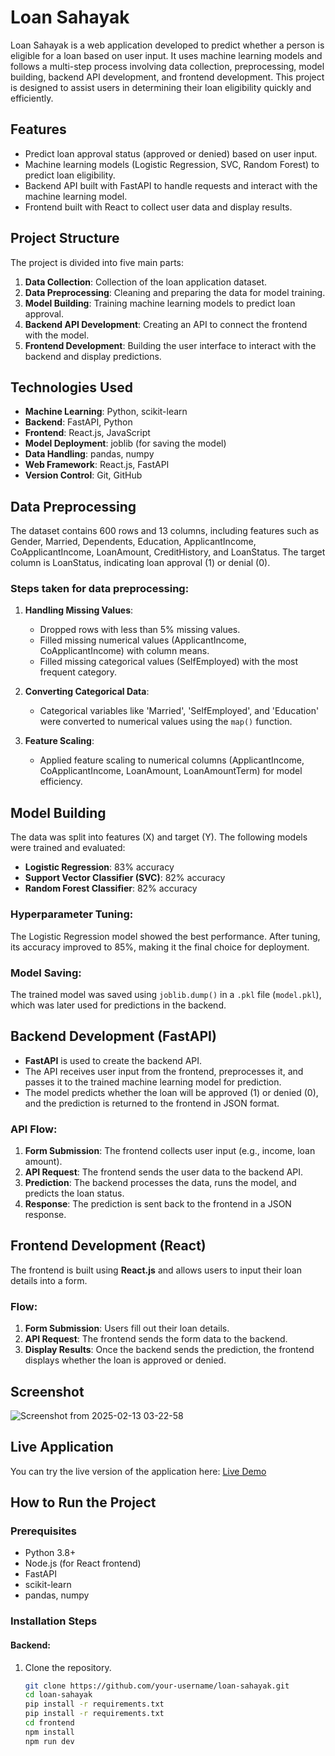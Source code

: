 # Loan Sahayak

Loan Sahayak is a web application developed to predict whether a person is eligible for a loan based on user input. It uses machine learning models and follows a multi-step process involving data collection, preprocessing, model building, backend API development, and frontend development. This project is designed to assist users in determining their loan eligibility quickly and efficiently.

## Features
- Predict loan approval status (approved or denied) based on user input.
- Machine learning models (Logistic Regression, SVC, Random Forest) to predict loan eligibility.
- Backend API built with FastAPI to handle requests and interact with the machine learning model.
- Frontend built with React to collect user data and display results.

## Project Structure
The project is divided into five main parts:
1. **Data Collection**: Collection of the loan application dataset.
2. **Data Preprocessing**: Cleaning and preparing the data for model training.
3. **Model Building**: Training machine learning models to predict loan approval.
4. **Backend API Development**: Creating an API to connect the frontend with the model.
5. **Frontend Development**: Building the user interface to interact with the backend and display predictions.

## Technologies Used
- **Machine Learning**: Python, scikit-learn
- **Backend**: FastAPI, Python
- **Frontend**: React.js, JavaScript
- **Model Deployment**: joblib (for saving the model)
- **Data Handling**: pandas, numpy
- **Web Framework**: React.js, FastAPI
- **Version Control**: Git, GitHub

 ## Data Preprocessing
The dataset contains 600 rows and 13 columns, including features such as Gender, Married, Dependents, Education, ApplicantIncome, CoApplicantIncome, LoanAmount, CreditHistory, and LoanStatus. The target column is LoanStatus, indicating loan approval (1) or denial (0).

### Steps taken for data preprocessing:
1. **Handling Missing Values**:
   - Dropped rows with less than 5% missing values.
   - Filled missing numerical values (ApplicantIncome, CoApplicantIncome) with column means.
   - Filled missing categorical values (SelfEmployed) with the most frequent category.

2. **Converting Categorical Data**:
   - Categorical variables like 'Married', 'SelfEmployed', and 'Education' were converted to numerical values using the `map()` function.

3. **Feature Scaling**:
   - Applied feature scaling to numerical columns (ApplicantIncome, CoApplicantIncome, LoanAmount, LoanAmountTerm) for model efficiency.

## Model Building
The data was split into features (X) and target (Y). The following models were trained and evaluated:
- **Logistic Regression**: 83% accuracy
- **Support Vector Classifier (SVC)**: 82% accuracy
- **Random Forest Classifier**: 82% accuracy

### Hyperparameter Tuning:
The Logistic Regression model showed the best performance. After tuning, its accuracy improved to 85%, making it the final choice for deployment.

### Model Saving:
The trained model was saved using `joblib.dump()` in a `.pkl` file (`model.pkl`), which was later used for predictions in the backend.


## Backend Development (FastAPI)
- **FastAPI** is used to create the backend API.
- The API receives user input from the frontend, preprocesses it, and passes it to the trained machine learning model for prediction.
- The model predicts whether the loan will be approved (1) or denied (0), and the prediction is returned to the frontend in JSON format.

### API Flow:
1. **Form Submission**: The frontend collects user input (e.g., income, loan amount).
2. **API Request**: The frontend sends the user data to the backend API.
3. **Prediction**: The backend processes the data, runs the model, and predicts the loan status.
4. **Response**: The prediction is sent back to the frontend in a JSON response.

## Frontend Development (React)
The frontend is built using **React.js** and allows users to input their loan details into a form.

### Flow:
1. **Form Submission**: Users fill out their loan details.
2. **API Request**: The frontend sends the form data to the backend.
3. **Display Results**: Once the backend sends the prediction, the frontend displays whether the loan is approved or denied.

## Screenshot


![Screenshot from 2025-02-13 03-22-58](https://github.com/user-attachments/assets/5b46d2c5-9e27-4440-bcc4-a8eb5429fc85)

## Live Application

You can try the live version of the application here: [Live Demo ](https://loan-sahayak-z5n7.onrender.com/)

## How to Run the Project

### Prerequisites
- Python 3.8+
- Node.js (for React frontend)
- FastAPI
- scikit-learn
- pandas, numpy

### Installation Steps

#### Backend:
1. Clone the repository.
   ```bash
   git clone https://github.com/your-username/loan-sahayak.git
   cd loan-sahayak
   pip install -r requirements.txt
   pip install -r requirements.txt
   cd frontend
   npm install
   npm run dev
 



